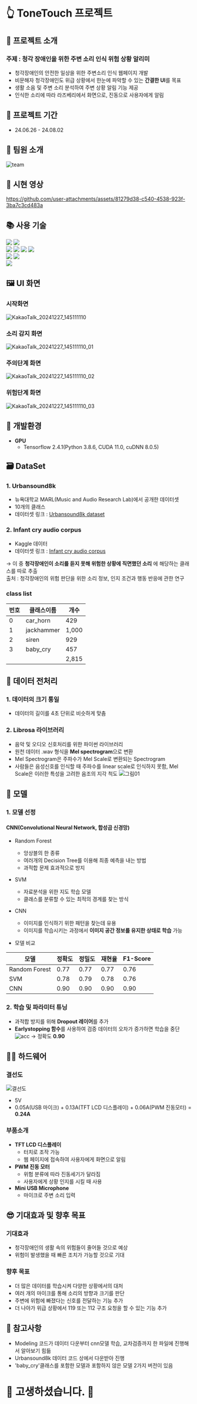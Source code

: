 # 👆 ToneTouch 프로젝트
## 📢 프로젝트 소개
### 주제 : 청각 장애인을 위한 주변 소리 인식 위험 상황 알리미
+ 청각장애인의 안전한 일상을 위한 주변소리 인식 웹페이지 개발
+ 비문해자 청각장애인도 위급 상황에서 한눈에 파악할 수 있는 **간결한  UI**를 목표
+ 생활 소음 및 주변 소리 분석하여 주변 상황 알림 기능 제공
+ 인식한 소리에 따라 라즈베리에서 화면으로, 진동으로 사용자에게 알림
       
## 📆 프로젝트 기간 
+ 24.06.26 - 24.08.02

## 🐣 팀원 소개
![team](https://github.com/user-attachments/assets/75a1cdfc-11ad-4293-9582-7a1feb50a736)

## 🎥 시현 영상
  
https://github.com/user-attachments/assets/81279d38-c540-4538-923f-3ba7c3cd483a

  
## 📚 사용 기술
<div> 
  <img src="https://img.shields.io/badge/python-3776AB?style=for-the-badge&logo=python&logoColor=white">
	<img src="https://img.shields.io/badge/jupyter-F37626?style=for-the-badge&logo=jupyter&logoColor=white">
  <br>
  <img src="https://img.shields.io/badge/html5-E34F26?style=for-the-badge&logo=html5&logoColor=white">
  <img src="https://img.shields.io/badge/css-1572B6?style=for-the-badge&logo=html5&logoColor=white">
  <img src="https://img.shields.io/badge/javascript-F7DF1E?style=for-the-badge&logo=javascript&logoColor=black">
  <img src="https://img.shields.io/badge/figma-F24E1E?style=for-the-badge&logo=figma&logoColor=white">
  <br>
  <img src="https://img.shields.io/badge/flask-000000?style=for-the-badge&logo=flask&logoColor=white">
  <img src="https://img.shields.io/badge/raspberrypi-A22846?style=for-the-badge&logo=raspberrypi&logoColor=white">
  <br>
  <img src="https://img.shields.io/badge/github-181717?style=for-the-badge&logo=github&logoColor=white">
</div>

## 🖼️ UI 화면
### 시작화면 
![KakaoTalk_20241227_145111110](https://github.com/user-attachments/assets/42518999-fd34-470d-94dd-19570cb10c4a)
### 소리 감지 화면
![KakaoTalk_20241227_145111110_01](https://github.com/user-attachments/assets/af5f9308-5b45-44ac-93b5-e35b69151869)
### 주의단계 화면
![KakaoTalk_20241227_145111110_02](https://github.com/user-attachments/assets/38823c65-5e5e-4888-818d-33ab02092cd2)
### 위험단계 화면
![KakaoTalk_20241227_145111110_03](https://github.com/user-attachments/assets/1ef46d79-31dc-4323-b009-f69c8ae2eb40)


## 📌 개발환경
+ **GPU**
  + Tensorflow 2.4.1(Python 3.8.6, CUDA 11.0, cuDNN 8.0.5)

## 🗃️ DataSet
### 1. Urbansound8k
+ 뉴욕대학교 MARL(Music and Audio Research Lab)에서 공개한 데이터셋
+ 10개의 클래스
+ 데이터셋 링크 : [Urbansound8k dataset](https://urbansounddataset.weebly.com/urbansound8k.html)
### 2. Infant cry audio corpus
+ Kaggle 데이터  
+ 데이터셋 링크 : [Infant cry audio corpus](https://www.kaggle.com/datasets/warcoder/infant-cry-audio-corpus)

→ 이 중 **청각장애인이 소리를 듣지 못해 위험한 상황에 직면했던 소리** 에 해당하는 클래스를 따로 추출    
출처 : 청각장애인의 위험 판단을 위한 소리 정보, 인지 조건과 행동 반응에 관한 연구
   
### class list  
| 번호 | 클래스이름 | 개수 |
|------|-----------|-------|
| 0 | car_horn | 429 |
| 1 | jackhammer | 1,000 | 
| 2 | siren | 929 | 
| 3 | baby_cry | 457 |
| | | 2,815 |


## 🔪 데이터 전처리
### 1. 데이터의 크기 통일
+ 데이터의 길이를 4초 단위로 비슷하게 맞춤
### 2. Librosa 라이브러리
+ 음악 및 오디오 신호처리를 위한 파이썬 라이브러리
+ 원천 데이터 .wav 형식을 **Mel spectrogram**으로 변환
+ Mel Spectrogram은 주파수가 Mel Scale로 변환되는 Spectrogram
+ 사람들은 음성신호를 인식할 때 주파수를 linear scale로 인식하지 못함, Mel Scale은 이러한 특성을 고려한 음조의 지각 척도
![그림01](https://github.com/user-attachments/assets/1d93f3cc-ce2e-42f0-9e46-d485ce9666e2)

## 🥇 모델
### 1. 모델 선정
#### CNN(Convolutional Neural Network, 합성곱 신경망)
+ Random Forest
  + 앙상블의 한 종류
  + 여러개의 Decision Tree를 이용해 최종 예측을 내는 방법
  + 과적합 문제 효과적으로 방지
+ SVM
  + 자료분석을 위한 지도 학습 모델
  + 클래스를 분류할 수 있는 최적의 경계를 찾는 방식
+ CNN
  + 이미지를 인식하기 위한 패턴을 찾는데 유용
  + 이미지를 학습시키는 과정에서 **이미지 공간 정보를 유지한 상태로 학습** 가능
  
+ 모델 비교
  
| 모델 | 정확도 | 정밀도 | 재현율 | F1-Score |
|------|--------|--------|--------|----------|
| Random Forest | 0.77 | 0.77 | 0.77 | 0.76 |
| SVM | 0.78 | 0.79 | 0.78 | 0.76 |
| CNN | 0.90 | 0.90 | 0.90 | 0.90 |

### 2. 학습 및 파라미터 튜닝
+ 과적합 방지를 위해 **Dropout 레이어**를 추가
+ **Earlystopping 함수**를 사용하여 검증 데이터의 오차가 증가하면 학습을 중단
![acc](https://github.com/user-attachments/assets/c4acecc7-9d5c-41a3-a63a-48b05b9ebdd2)
→ 정확도 **0.90**

## 👷‍♂️ 하드웨어
### 결선도
![결선도](https://github.com/user-attachments/assets/a2fbdde3-04a3-416e-bde4-699ac75171b0)
+ 5V
+ 0.05A(USB 마이크) + 0.13A(TFT LCD 디스플레이) + 0.06A(PWM 진동모터) = **0.24A**

### 부품소개
+ **TFT LCD 디스플레이**
  + 터치로 조작 가능
  + 웹 페이지에 접속하여 사용자에게 화면으로 알림
+ **PWM 진동 모터**
  + 위험 분류에 따라 진동세기가 달라짐
  + 사용자에게 상황 인지를 시킬 때 사용 
+ **Mini USB Microphone**
  + 마이크로 주변 소리 입력


## 😎 기대효과 및 향후 목표
### 기대효과
+ 청각장애인의 생활 속의 위험들이 줄어들 것으로 예상
+ 위험이 발생했을 때 빠른 조치가 가능할 것으로 기대
### 향후 목표
+ 더 많은 데이터를 학습시켜 다양한 상황에서의 대처
+ 여러 개의 마이크를 통해 소리의 방향과 크기를 판단
+ 주변에 위험에 빠졌다는 신호를 전달하는 기능 추가
+ 더 나아가 위급 상황에서 119 또는 112 구조 요청을 할 수 있는 기능 추가


## 📝 참고사항
+ Modeling 코드가 데이터 다운부터 cnn모델 학습, 교차검증까지 한 파일에 진행해서 알아보기 힘듦
+ Urbansound8k 데이터 코드 상에서 다운받아 진행
+ 'baby_cry'클래스를 포함한 모델과 포함하지 않은 모델 2가지 버전이 있음

# 👏 고생하셨습니다. 🥳 


